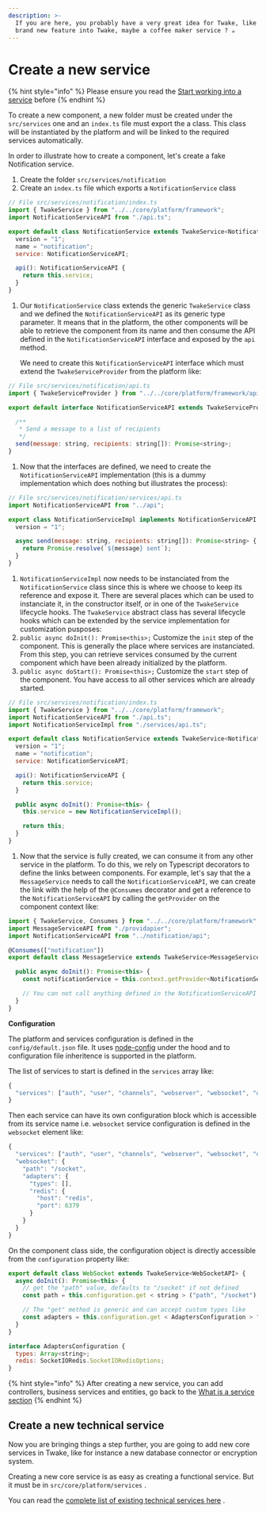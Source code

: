 ```yaml
---
description: >-
  If you are here, you probably have a very great idea for Twake, like adding a
  brand new feature into Twake, maybe a coffee maker service ? ☕️
---
```


# Create a new service

{% hint style="info" %}
Please ensure you read the [Start working into a service](start-working-into-a-service.md) before
{% endhint %}

To create a new component, a new folder must be created under the `src/services` one and an `index.ts` file must export the a class. This class will be instantiated by the platform and will be linked to the required services automatically.

In order to illustrate how to create a component, let's create a fake Notification service.

1. Create the folder `src/services/notification`
2. Create an `index.ts` file which exports a `NotificationService` class

```javascript
// File src/services/notification/index.ts
import { TwakeService } from "../../core/platform/framework";
import NotificationServiceAPI from "./api.ts";

export default class NotificationService extends TwakeService<NotificationServiceAPI> {
  version = "1";
  name = "notification";
  service: NotificationServiceAPI;

  api(): NotificationServiceAPI {
    return this.service;
  }
}
```

1. Our `NotificationService` class extends the generic `TwakeService` class and we defined the `NotificationServiceAPI` as its generic type parameter. It means that in the platform, the other components will be able to retrieve the component from its name and then consume the API defined in the `NotificationServiceAPI` interface and exposed by the `api` method.

   We need to create this `NotificationServiceAPI` interface which must extend the `TwakeServiceProvider` from the platform like:

```javascript
// File src/services/notification/api.ts
import { TwakeServiceProvider } from "../../core/platform/framework/api";

export default interface NotificationServiceAPI extends TwakeServiceProvider {

  /**
   * Send a message to a list of recipients
   */
  send(message: string, recipients: string[]): Promise<string>;
}
```

1. Now that the interfaces are defined, we need to create the `NotificationServiceAPI` implementation \(this is a dummy implementation which does nothing but illustrates the process\):

```javascript
// File src/services/notification/services/api.ts
import NotificationServiceAPI from "../api";

export class NotificationServiceImpl implements NotificationServiceAPI {
  version = "1";

  async send(message: string, recipients: string[]): Promise<string> {
    return Promise.resolve(`${message} sent`);
  }
}
```

1. `NotificationServiceImpl` now needs to be instanciated from the `NotificationService` class since this is where we choose to keep its reference and expose it. There are several places which can be used to instanciate it, in the constructor itself, or in one of the `TwakeService` lifecycle hooks. The `TwakeService` abstract class has several lifecycle hooks which can be extended by the service implementation for customization pusposes:
2. `public async doInit(): Promise<this>;` Customize the `init` step of the component. This is generally the place where services are instanciated. From this step, you can retrieve services consumed by the current component which have been already initialized by the platform.
3. `public async doStart(): Promise<this>;` Customize the `start` step of the component. You have access to all other services which are already started.

```javascript
// File src/services/notification/index.ts
import { TwakeService } from "../../core/platform/framework";
import NotificationServiceAPI from "./api.ts";
import NotificationServiceImpl from "./services/api.ts";

export default class NotificationService extends TwakeService<NotificationServiceAPI> {
  version = "1";
  name = "notification";
  service: NotificationServiceAPI;

  api(): NotificationServiceAPI {
    return this.service;
  }

  public async doInit(): Promise<this> {
    this.service = new NotificationServiceImpl();

    return this;
  }
}
```

1. Now that the service is fully created, we can consume it from any other service in the platform. To do this, we rely on Typescript decorators to define the links between components. For example, let's say that the a `MessageService` needs to call the `NotificationServiceAPI`, we can create the link with the help of the `@Consumes` decorator and get a reference to the `NotificationServiceAPI` by calling the `getProvider` on the component context like:

```javascript
import { TwakeService, Consumes } from "../../core/platform/framework";
import MessageServiceAPI from "./providapier";
import NotificationServiceAPI from "../notification/api";

@Consumes(["notification"])
export default class MessageService extends TwakeService<MessageServiceAPI> {

  public async doInit(): Promise<this> {
    const notificationService = this.context.getProvider<NotificationServiceAPI>("notification");

    // You can not call anything defined in the NotificationServiceAPI interface from here or from inner services by passing down the reference to notificationService.
  }
}
```

**Configuration**

The platform and services configuration is defined in the `config/default.json` file. It uses [node-config](https://github.com/lorenwest/node-config) under the hood and to configuration file inheritence is supported in the platform.

The list of services to start is defined in the `services` array like:

```javascript
{
  "services": ["auth", "user", "channels", "webserver", "websocket", "database", "realtime"]
}
```

Then each service can have its own configuration block which is accessible from its service name i.e. `websocket` service configuration is defined in the `websocket` element like:

```javascript
{
  "services": ["auth", "user", "channels", "webserver", "websocket", "orm"],
  "websocket": {
    "path": "/socket",
    "adapters": {
      "types": [],
      "redis": {
        "host": "redis",
        "port": 6379
      }
    }
  }
}
```

On the component class side, the configuration object is directly accessible from the `configuration` property like:

```javascript
export default class WebSocket extends TwakeService<WebSocketAPI> {
  async doInit(): Promise<this> {
    // get the "path" value, defaults to "/socket" if not defined
    const path = this.configuration.get < string > ("path", "/socket");

    // The "get" method is generic and can accept custom types like
    const adapters = this.configuration.get < AdaptersConfiguration > "adapters";
  }
}

interface AdaptersConfiguration {
  types: Array<string>;
  redis: SocketIORedis.SocketIORedisOptions;
}
```

{% hint style="info" %}
After creating a new service, you can add controllers, business services and entities, go back to the [What is a service section](start-working-into-a-service.md)
{% endhint %}

## Create a new technical service

Now you are bringing things a step further, you are going to add new core services in Twake, like for instance a new database connector or encryption system.

Creating a new core service is as easy as creating a functional service. But it must be in `src/core/platform/services` .

You can read the [complete list of existing technical services here](platform.md) .

